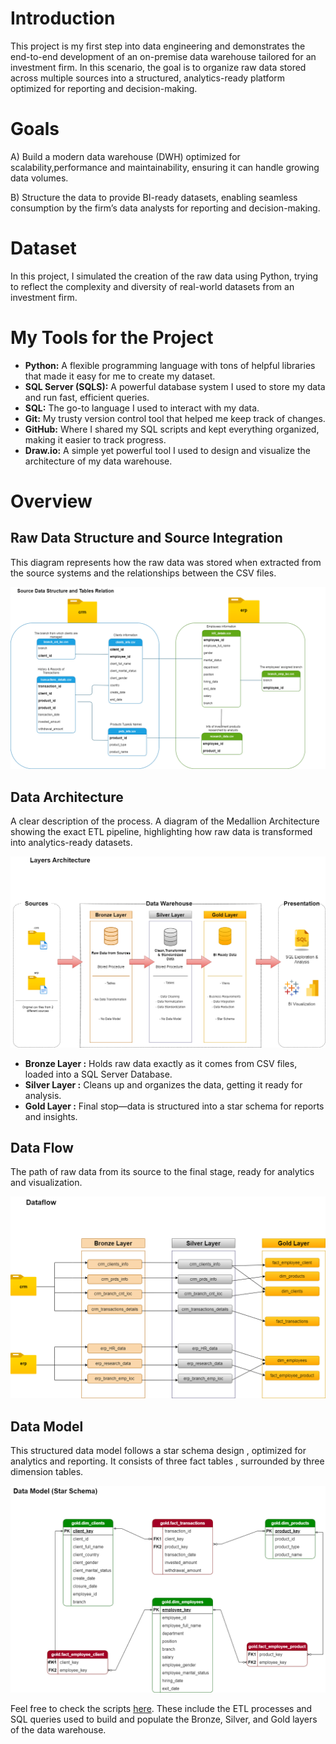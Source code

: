 

# Introduction

This project is my first step into data engineering and demonstrates the end-to-end development of an on-premise data warehouse tailored for an investment firm. In this scenario, the goal is to organize raw data stored across multiple sources into a structured, analytics-ready platform optimized for reporting and decision-making.

# Goals

A) Build a modern data warehouse (DWH) optimized for scalability,performance and maintainability, ensuring it can handle growing data volumes.

B) Structure the data to provide BI-ready datasets, enabling seamless consumption by the firm’s data analysts for reporting and decision-making.

# Dataset

In this project, I simulated the creation of the raw data using Python, trying to reflect the complexity and diversity of real-world datasets from an investment firm.

# My Tools for the Project

- **Python:**  A flexible programming language with tons of helpful libraries that made it easy for me to create my dataset. 
- **SQL Server (SQLS):**  A powerful database system I used to store my data and run fast, efficient queries. 
- **SQL:**  The go-to language I used to interact with my data. 
- **Git:**  My trusty version control tool that helped me keep track of changes. 
- **GitHub:**  Where I shared my SQL scripts and kept everything organized, making it easier to track progress. 
- **Draw.io:**  A simple yet powerful tool I used to design and visualize the architecture of my data warehouse. 


# Overview

## Raw Data Structure and Source Integration

This diagram represents how the raw data was stored when extracted from the source systems and the relationships between the CSV files.

![source](architecture/data_source_structure.png)


## Data Architecture

A clear description of the process. A diagram of the  Medallion Architecture showing the exact ETL pipeline, highlighting how raw data is transformed into analytics-ready datasets.
    
![source](architecture/3_layers_architecture.png)

- **Bronze Layer :** Holds raw data exactly as it comes from CSV files, loaded into a SQL Server Database.  
- **Silver Layer :** Cleans up and organizes the data, getting it ready for analysis.  
- **Gold Layer :** Final stop—data is structured into a star schema for reports and insights.
     

## Data Flow

The path of raw data from its source to the final stage, ready for analytics and visualization.

![source](architecture/data_flow.png)

## Data Model

This structured data model follows a star schema design , optimized for analytics and reporting. It consists of three fact tables , surrounded by three dimension tables.

![source](architecture/star_schema.png)


Feel free to check the scripts [here](https://github.com/theodorosmalezidis/DWH_project/tree/main/scripts). These include the ETL processes and SQL queries used to build and populate the Bronze, Silver, and Gold layers of the data warehouse.

